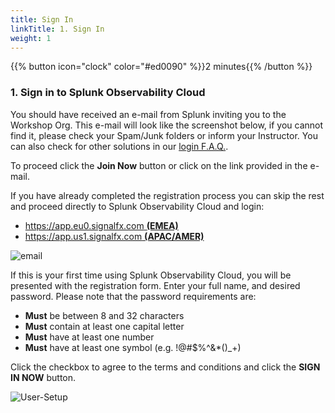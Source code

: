 ```yaml
---
title: Sign In
linkTitle: 1. Sign In
weight: 1
---
```


{{% button icon="clock" color="#ed0090" %}}2 minutes{{% /button %}}

### 1. Sign in to Splunk Observability Cloud

You should have received an e-mail from Splunk inviting you to the Workshop Org. This e-mail will look like the screenshot below, if you cannot find it, please check your Spam/Junk folders or inform your Instructor. You can also check for other solutions in our [login F.A.Q.](99-login-faq.md).

 To proceed click the **Join Now** button or click on the link provided in the e-mail.

If you have already completed the registration process you can skip the rest and proceed directly to Splunk Observability Cloud and login:

* [https://app.eu0.signalfx.com **(EMEA)**](https://app.eu0.signalfx.com)
* [https://app.us1.signalfx.com **(APAC/AMER)**](https://app.us1.signalfx.com)

![email](../images/invite-email.png?width=25vw)

If this is your first time using Splunk Observability Cloud, you will be presented with the registration form. Enter your full name, and desired password. Please note that the password requirements are:

* **Must** be between 8 and 32 characters
* **Must** contain at least one capital letter
* **Must** have at least one number
* **Must** have at least one symbol (e.g. !@#$%^&*()_+)

Click the checkbox to agree to the terms and conditions and click the **SIGN IN NOW** button.

![User-Setup](../images/enter-password.png?width=25vw)

